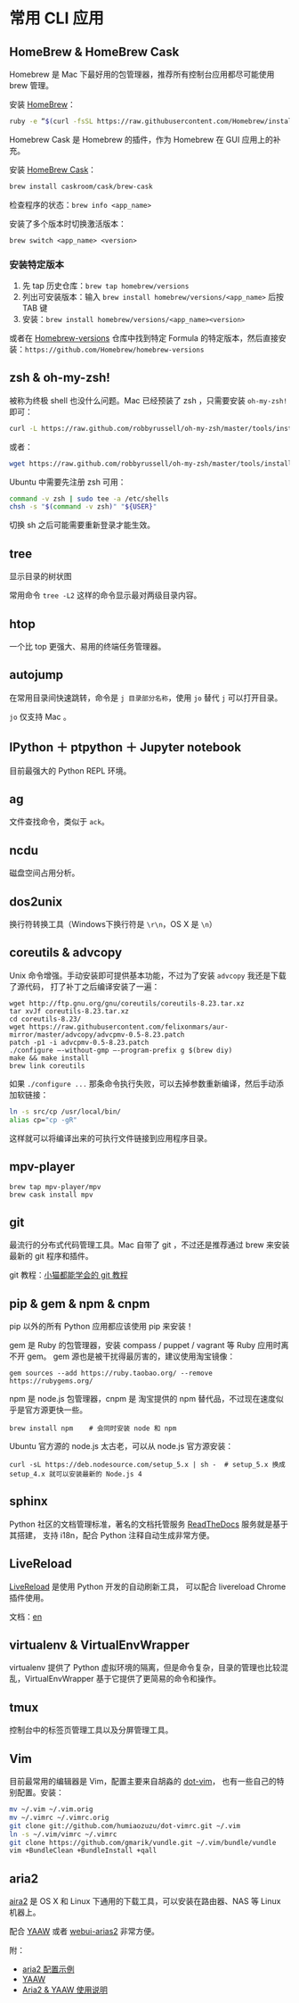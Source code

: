 # 常用 CLI 应用

## HomeBrew & HomeBrew Cask

Homebrew 是 Mac 下最好用的包管理器，推荐所有控制台应用都尽可能使用 brew 管理。

安装 [HomeBrew](http://brew.sh)：

```sh
ruby -e “$(curl -fsSL https://raw.githubusercontent.com/Homebrew/install/master/install)”
```

Homebrew Cask 是 Homebrew 的插件，作为 Homebrew 在 GUI 应用上的补充。

安装 [HomeBrew Cask](https://github.com/caskroom/homebrew-cask)：

```sh
brew install caskroom/cask/brew-cask
```

检查程序的状态：``brew info <app_name>``

安装了多个版本时切换激活版本：

    brew switch <app_name> <version>

### 安装特定版本

1. 先 tap 历史仓库：``brew tap homebrew/versions``
2. 列出可安装版本：输入 ``brew install homebrew/versions/<app_name>``  后按 TAB 键
3. 安装：``brew install homebrew/versions/<app_name><version>``

或者在 [Homebrew-versions](https://github.com/Homebrew/homebrew-versions) 仓库中找到特定 Formula 的特定版本，然后直接安装：``https://github.com/Homebrew/homebrew-versions``


## zsh & oh-my-zsh!

被称为终极 shell 也没什么问题。Mac 已经预装了 zsh ，只需要安装 `oh-my-zsh!` 即可：

```sh
curl -L https://raw.github.com/robbyrussell/oh-my-zsh/master/tools/install.sh | sh
```

或者：

```sh
wget https://raw.github.com/robbyrussell/oh-my-zsh/master/tools/install.sh -O - | sh
```

Ubuntu 中需要先注册 zsh 可用：

```sh
command -v zsh | sudo tee -a /etc/shells
chsh -s "$(command -v zsh)" "${USER}"
```

切换 sh 之后可能需要重新登录才能生效。


## tree

显示目录的树状图

常用命令 ``tree -L2`` 这样的命令显示最对两级目录内容。


## htop

 一个比 top 更强大、易用的终端任务管理器。


## autojump

在常用目录间快速跳转，命令是 ``j 目录部分名称``，使用 ``jo`` 替代 ``j`` 可以打开目录。

``jo`` 仅支持 Mac 。


## IPython ＋ ptpython ＋ Jupyter notebook

目前最强大的 Python REPL 环境。


## ag

文件查找命令，类似于 `ack`。


## ncdu

磁盘空间占用分析。


## dos2unix

换行符转换工具（Windows下换行符是 ``\r\n``，OS X 是 ``\n``）


## coreutils & advcopy

Unix 命令增强。手动安装即可提供基本功能，不过为了安装 ``advcopy`` 我还是下载了源代码，
打了补丁之后编译安装了一遍：

```shell
wget http://ftp.gnu.org/gnu/coreutils/coreutils-8.23.tar.xz
tar xvJf coreutils-8.23.tar.xz
cd coreutils-8.23/
wget https://raw.githubusercontent.com/felixonmars/aur-mirror/master/advcopy/advcpmv-0.5-8.23.patch
patch -p1 -i advcpmv-0.5-8.23.patch
./configure –-without-gmp –-program-prefix g $(brew diy)
make && make install
brew link coreutils
```

如果 ``./configure ...`` 那条命令执行失败，可以去掉参数重新编译，然后手动添加软链接：

```sh
ln -s src/cp /usr/local/bin/
alias cp="cp -gR"
```

这样就可以将编译出来的可执行文件链接到应用程序目录。


## mpv-player

```
brew tap mpv-player/mpv
brew cask install mpv
```


## git

最流行的分布式代码管理工具。Mac 自带了 git ，不过还是推荐通过 brew 来安装最新的 git 程序和插件。

git 教程：[小猫都能学会的 git 教程](http://www.davidrevoy.com/article193/guide-building-krita-on-linux-for-cats)


## pip & gem & npm & cnpm

pip 以外的所有 Python 应用都应该使用 pip 来安装！

gem 是 Ruby 的包管理器，安装 compass / puppet / vagrant 等 Ruby 应用时离不开 gem。
gem 源也是被干扰得最厉害的，建议使用淘宝镜像：

    gem sources --add https://ruby.taobao.org/ --remove https://rubygems.org/

npm 是 node.js 包管理器，cnpm 是 淘宝提供的 npm 替代品，不过现在速度似乎是官方源更快一些。

    brew install npm    # 会同时安装 node 和 npm

Ubuntu 官方源的 node.js 太古老，可以从 node.js 官方源安装：

    curl -sL https://deb.nodesource.com/setup_5.x | sh -  # setup_5.x 换成 setup_4.x 就可以安装最新的 Node.js 4


## sphinx

Python 社区的文档管理标准，著名的文档托管服务 [ReadTheDocs](http://rtfd.org) 服务就是基于其搭建，
支持 i18n，配合 Python 注释自动生成非常方便。


## LiveReload

[LiveReload](https://github.com/lepture/python-livereload) 是使用 Python 开发的自动刷新工具，
可以配合 livereload Chrome 插件使用。

文档：[en](https://github.com/lepture/python-livereload)



## virtualenv & VirtualEnvWrapper

virtualenv 提供了 Python 虚拟环境的隔离，但是命令复杂，目录的管理也比较混乱，VirtualEnvWrapper 基于它提供了更简易的命令和操作。



## tmux

控制台中的标签页管理工具以及分屏管理工具。


## Vim

目前最常用的编辑器是 Vim，配置主要来自胡淼的 [dot-vim](https://github.com/humiaozuzu/dot-vimrc)，
也有一些自己的特别配置。安装：

```sh
mv ~/.vim ~/.vim.orig
mv ~/.vimrc ~/.vimrc.orig
git clone git://github.com/humiaozuzu/dot-vimrc.git ~/.vim
ln -s ~/.vim/vimrc ~/.vimrc
git clone https://github.com/gmarik/vundle.git ~/.vim/bundle/vundle
vim +BundleClean +BundleInstall +qall
```


## aria2

[aira2](http://aria2.sourceforge.net/) 是 OS X 和 Linux 下通用的下载工具，可以安装在路由器、NAS 等 Linux 机器上。

配合 [YAAW](https://github.com/binux/yaaw) 或者 [webui-arias2](https://github.com/ziahamza/webui-aria2) 非常方便。

附：
* [aria2 配置示例](http://blog.binux.me/2012/12/aria2-examples/)
* [YAAW](http://binux.github.io/yaaw/)
* [Aria2 & YAAW 使用说明](http://aria2c.com/usage.html)

